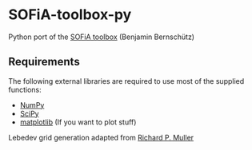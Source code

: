# SOFiA-toolbox-py
Python port of the [SOFiA toolbox](https://github.com/fietew/sofia-toolbox) (Benjamin Bernschütz)

## Requirements
The following external libraries are required to use most of the supplied functions:
- [NumPy](http://www.numpy.org)
- [SciPy](http://www.scipy.org)
- [matplotlib](http://matplotlib.org) (If you want to plot stuff)

Lebedev grid generation adapted from [Richard P. Muller](https://github.com/gabrielelanaro/pyquante/blob/master/Data/lebedev_write.py)
